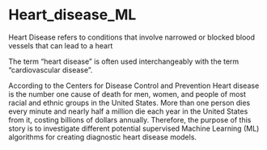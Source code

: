 # Heart_disease_ML

Heart Disease refers to conditions that involve narrowed or blocked blood vessels that can lead to a heart

The term “heart disease” is often used interchangeably with the term “cardiovascular disease”.

According to the Centers for Disease Control and Prevention Heart disease is the number one cause of death for men, women, and people of most racial and ethnic groups in the United States. More than one person dies every minute and nearly half a million die each year in the United States from it, costing billions of dollars annually. Therefore, the purpose of this story is to investigate different potential supervised Machine Learning (ML) algorithms for creating diagnostic heart disease models.
